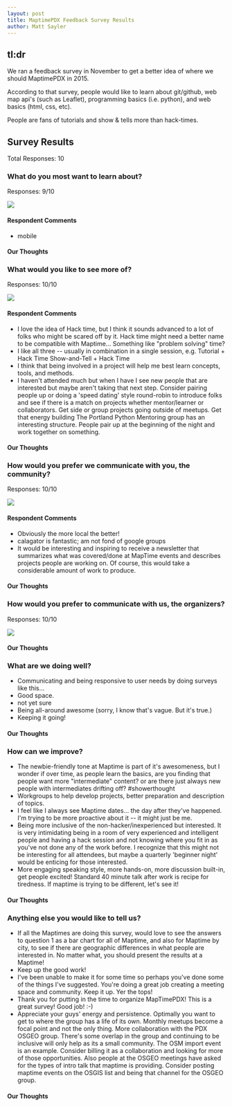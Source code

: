 ```yaml
---
layout: post
title: MaptimePDX Feedback Survey Results
author: Matt Sayler
---
```


## tl:dr

We ran a feedback survey in November to get a better idea of where we should MaptimePDX in 2015. 

According to that survey, people would like to learn about git/github, web map api's (such as Leaflet), programming basics (i.e. python), and web basics (html, css, etc). 

People are fans of tutorials and show & tells more than hack-times. 


## Survey Results

Total Responses: 10

### What do you most want to learn about?

Responses: 9/10

![](/Learn.png)

#### Respondent Comments

 - mobile

#### Our Thoughts


### What would you like to see more of?

Responses: 10/10

![](/MoreOf.png)

#### Respondent Comments

 - I love the idea of Hack time, but I think it sounds advanced to a lot of folks who might be scared off by it. Hack time might need a better name to be compatible with Maptime... Something like "problem solving" time?
 - I like all three -- usually in combination in a single session, e.g. Tutorial + Hack Time Show-and-Tell + Hack Time
 - I think that being involved in a project will help me best learn concepts, tools, and methods.
 - I haven't attended much but when I have I see new people that are interested but maybe aren't taking that next step. Consider pairing people up or doing a 'speed dating' style round-robin to introduce folks and see if there is a match on projects whether mentor/learner or collaborators. Get side or group projects going outside of meetups. Get that energy building The Portland Python Mentoring group has an interesting structure. People pair up at the beginning of the night and work together on something.

#### Our Thoughts


### How would you prefer we communicate with you, the community?

Responses: 10/10

![](/ContactCommunity.png)

#### Respondent Comments

 - Obviously the more local the better!
 - calagator is fantastic; am not fond of google groups
 - It would be interesting and inspiring to receive a newsletter that summarizes what was covered/done at MapTime events and describes projects people are working on. Of course, this would take a considerable amount of work to produce.

#### Our Thoughts


### How would you prefer to communicate with us, the organizers?

Responses: 10/10

![](/ContactOrganizers.png)

#### Our Thoughts


### What are we doing well?

 - Communicating and being responsive to user needs by doing surveys like this...
 - Good space.
 - not yet sure
 - Being all-around awesome (sorry, I know that's vague. But it's true.)
 - Keeping it going!

#### Our Thoughts


### How can we improve?

 - The newbie-friendly tone at Maptime is part of it's awesomeness, but I wonder if over time, as people learn the basics, are you finding that people want more "intermediate" content? or are there just always new people with intermediates drifting off? #showerthought
 - Workgroups to help develop projects, better preparation and description of topics.
 - I feel like I always see Maptime dates... the day after they've happened. I'm trying to be more proactive about it -- it might just be me.
 - Being more inclusive of the non-hacker/inexperienced but interested. It is very intimidating being in a room of very experienced and intelligent people and having a hack session and not knowing where you fit in as you've not done any of the work before. I recognize that this might not be interesting for all attendees, but maybe a quarterly 'beginner night' would be enticing for those interested.
 - More engaging speaking style, more hands-on, more discussion built-in, get people excited! Standard 40 minute talk after work is recipe for tiredness. If maptime is trying to be different, let's see it!

#### Our Thoughts


### Anything else you would like to tell us?

 - If all the Maptimes are doing this survey, would love to see the answers to question 1 as a bar chart for all of Maptime, and also for Maptime by city, to see if there are geographic differences in what people are interested in. No matter what, you should present the results at a Maptime!
 - Keep up the good work!
 - I've been unable to make it for some time so perhaps you've done some of the things I've suggested. You're doing a great job creating a meeting space and community. Keep it up. Yer the tops!
 - Thank you for putting in the time to organize MapTimePDX! This is a great survey! Good job! :-)
 - Appreciate your guys' energy and persistence. Optimally you want to get to where the group has a life of its own. Monthly meetups become a focal point and not the only thing. More collaboration with the PDX OSGEO group. There's some overlap in the group and continuing to be inclusive will only help as its a small community. The OSM import event is an example. Consider billing it as a collaboration and looking for more of those opportunities. Also people at the OSGEO meetings have asked for the types of intro talk that maptime is providing. Consider posting maptime events on the OSGIS list and being that channel for the OSGEO group.

#### Our Thoughts

